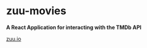 # zuu-movies
**A React Application for interacting with the TMDb API**

[zuu.io](https://zuu.netlify.com)
